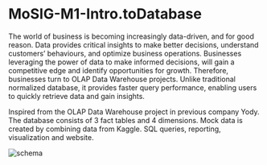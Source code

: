 # MoSIG-M1-Intro.toDatabase

The world of business is becoming increasingly data-driven, and for good reason. Data provides critical insights to make better decisions, understand customers’ behaviours, and optimize business operations. Businesses leveraging the power of data to make informed decisions, will gain a competitive edge and identify opportunities for growth. Therefore, businesses turn to OLAP Data Warehouse projects. Unlike traditional normalized database, it provides faster query performance, enabling users to quickly retrieve data and gain insights.

Inspired from the OLAP Data Warehouse project in previous company Yody. The database consists of 3 fact tables and 4 dimensions. Mock data is created by combining data from Kaggle. SQL queries, reporting, visualization and website.

![schema](https://user-images.githubusercontent.com/35423503/231452299-77083171-899e-49a8-87bb-e7dd29f89ae1.png)
